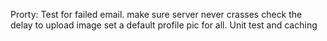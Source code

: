 Prorty:
Test for failed email.
make sure server never crasses
check the delay to upload image
set a default profile pic for all.
Unit test
and caching

